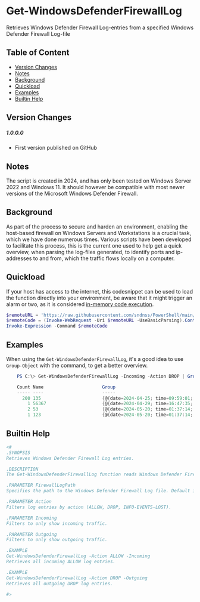 # Get-WindowsDefenderFirewallLog
Retrieves Windows Defender Firewall Log-entries from a specified Windows Defender Firewall Log-file
## Table of Content
  - [Version Changes](#version-changes)
  - [Notes](#notes)
  - [Background](#background)
  - [Quickload](#quickload)
  - [Examples](#examples)
  - [Builtin Help](#builtin-help)
## Version Changes
##### 1.0.0.0
- First version published on GitHub
## Notes
The script is created in 2024, and has only been tested on Windows Server 2022 and Windows 11. It should however be compatible with most newer versions of the Microsoft Windows Defender Firewall.
## Background
As part of the process to secure and harden an environment, enabling the host-based firewall on Windows Servers and Workstations is a crucial task, which we have done numerous times. Various scripts have been developed to facilitate this process, this is the current one used to help get a quick overview, when parsing the log-files generated, to identify ports and ip-addresses to and from, which the traffic flows locally on a computer.
## Quickload
If your host has access to the internet, this codesnippet can be used to load the function directly into your environment, be aware that it might trigger an alarm or two, as it is considered [in-memory code execution](https://github.com/tomstryhn/PowerShell-InMemory-Execution).
```PowerShell
$remoteURL = 'https://raw.githubusercontent.com/sndnss/PowerShell/main/Microsoft/Windows/Defender/Firewall/Get-WindowsDefenderFirewallLog/Get-WindowsDefenderFirewallLog.ps1'       
$remoteCode = (Invoke-WebRequest -Uri $remoteURL -UseBasicParsing).Content
Invoke-Expression -Command $remoteCode
```
## Examples
When using the `Get-WindowsDefenderFirewallLog`, it's a good idea to use `Group-Object` with the command, to get a better overview.
```PowerShell
    PS C:\> Get-WindowsDefenderFirewallLog -Incoming -Action DROP | Group-Object 'dst-port'

    Count Name                      Group
    ----- ----                      -----
      200 135                       {@{date=2024-04-25; time=09:59:01; action=DROP; proto...
        1 56367                     {@{date=2024-04-29; time=16:47:35; action=DROP; proto...
        2 53                        {@{date=2024-05-20; time=01:37:14; action=DROP; proto...
        1 123                       {@{date=2024-05-20; time=01:37:14; action=DROP; proto...
```
## Builtin Help
```PowerShell
<#
.SYNOPSIS
Retrieves Windows Defender Firewall Log entries.

.DESCRIPTION
The Get-WindowsDefenderFirewallLog function reads Windows Defender Firewall Log entries from a firewall log file and filters them based on specified criteria.

.PARAMETER FirewallLogPath
Specifies the path to the Windows Defender Firewall Log file. Default is "$env:windir\System32\LogFiles\Firewall\pfirewall.log".

.PARAMETER Action
Filters log entries by action (ALLOW, DROP, INFO-EVENTS-LOST).

.PARAMETER Incoming
Filters to only show incoming traffic.

.PARAMETER Outgoing
Filters to only show outgoing traffic.

.EXAMPLE
Get-WindowsDefenderFirewallLog -Action ALLOW -Incoming
Retrieves all incoming ALLOW log entries.

.EXAMPLE
Get-WindowsDefenderFirewallLog -Action DROP -Outgoing
Retrieves all outgoing DROP log entries.

#>

```
